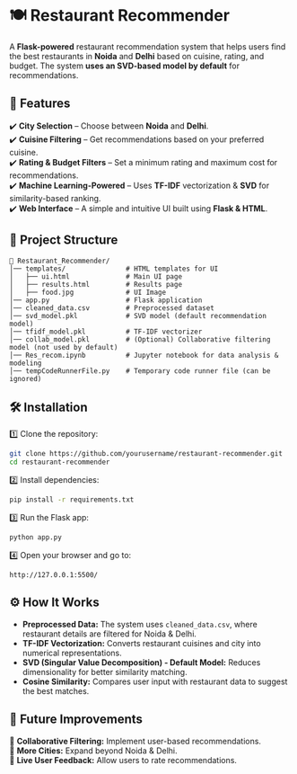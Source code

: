 # 🍽️ Restaurant Recommender  

A **Flask-powered** restaurant recommendation system that helps users find the best restaurants in **Noida** and **Delhi** based on cuisine, rating, and budget. The system **uses an SVD-based model by default** for recommendations.  

## 🚀 Features  

✔️ **City Selection** – Choose between **Noida** and **Delhi**.  
✔️ **Cuisine Filtering** – Get recommendations based on your preferred cuisine.  
✔️ **Rating & Budget Filters** – Set a minimum rating and maximum cost for recommendations.  
✔️ **Machine Learning-Powered** – Uses **TF-IDF** vectorization & **SVD** for similarity-based ranking.  
✔️ **Web Interface** – A simple and intuitive UI built using **Flask & HTML**.  

## 📂 Project Structure  

```
📂 Restaurant_Recommender/
│── templates/               # HTML templates for UI
│   ├── ui.html              # Main UI page
│   ├── results.html         # Results page
│   ├── food.jpg             # UI Image
│── app.py                   # Flask application
│── cleaned_data.csv         # Preprocessed dataset
│── svd_model.pkl            # SVD model (default recommendation model)
│── tfidf_model.pkl          # TF-IDF vectorizer
│── collab_model.pkl         # (Optional) Collaborative filtering model (not used by default)
│── Res_recom.ipynb          # Jupyter notebook for data analysis & modeling
│── tempCodeRunnerFile.py    # Temporary code runner file (can be ignored)
```

## 🛠️ Installation  

1️⃣ Clone the repository:  
```bash
git clone https://github.com/yourusername/restaurant-recommender.git  
cd restaurant-recommender
```

2️⃣ Install dependencies:  
```bash
pip install -r requirements.txt
```

3️⃣ Run the Flask app:  
```bash
python app.py
```

4️⃣ Open your browser and go to:  
```
http://127.0.0.1:5500/
```

## ⚙️ How It Works  

- **Preprocessed Data:** The system uses `cleaned_data.csv`, where restaurant details are filtered for Noida & Delhi.  
- **TF-IDF Vectorization:** Converts restaurant cuisines and city into numerical representations.  
- **SVD (Singular Value Decomposition) - Default Model:** Reduces dimensionality for better similarity matching.  
- **Cosine Similarity:** Compares user input with restaurant data to suggest the best matches.  

## 📝 Future Improvements  

🔹 **Collaborative Filtering:** Implement user-based recommendations.  
🔹 **More Cities:** Expand beyond Noida & Delhi.  
🔹 **Live User Feedback:** Allow users to rate recommendations.  
